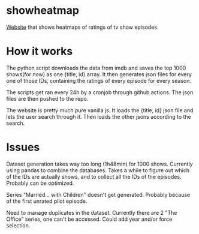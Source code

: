 # showheatmap
[Website](https://mokronos.github.io/showheatmap) that shows heatmaps of ratings of tv show episodes.

# How it works
The python script downloads the data from imdb and saves the top 1000 shows(for now) as one {title, id} array.
It then generates json files for every one of those IDs, containing the ratings of every episode for every season.

The scripts get ran every 24h by a cronjob through github actions. The json files are then pushed to the repo.

The website is pretty much pure vanilla js. It loads the {title, id} json file and lets the user search through it. Then loads the other jsons according to the search.

# Issues

Dataset generation takes way too long (1h48min) for 1000 shows. Currently using pandas to combine the databases. Takes a while to figure out which of the IDs are actually shows, and to collect all the IDs of the episodes. Probably can be optimized.

Series "Married... with Children" doesn't get generated.
Probably because of the first unrated pilot episode.

Need to manage duplicates in the dataset. Currently there are 2 "The Office" series, one can't be accessed.
Could add year and/or force selection.
